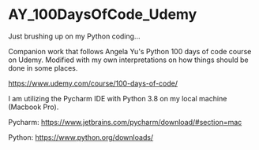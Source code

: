 # AY_100DaysOfCode_Udemy

Just brushing up on my Python coding... 

Companion work that follows Angela Yu's Python 100 days of code course on Udemy. Modified with my own interpretations on how things should be done in some places. 

https://www.udemy.com/course/100-days-of-code/

I am utilizing the Pycharm IDE with Python 3.8 on my local machine (Macbook Pro).

Pycharm:
https://www.jetbrains.com/pycharm/download/#section=mac

Python: 
https://www.python.org/downloads/
